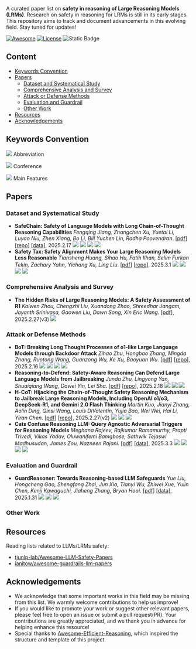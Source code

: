 A curated paper list on **safety in reasoning of Large Reasoning Models (LRMs)**. Research on safety in reasoning for LRMs is still in its early stages. This repository aims to track and document advancements in this evolving field. Stay tuned for updates!

[![Awesome](https://awesome.re/badge.svg)](https://awesome.re) [![License](https://img.shields.io/badge/License-Apache_2.0-green.svg)](./LICENSE) ![Static Badge](https://img.shields.io/badge/Contributions-welcome-blue.svg?style=flat) 

## Content

- [Keywords Convention](#keywords-convention)
- [Papers](#papers)
  - [Dataset and Systematical Study](#dataset-and-systematical-study)
  - [Comprehensive Analysis and Survey](#comprehensive-analysis-and-survey)
  - [Attack or Defense Methods](#attack-or-defense-methods)
  - [Evaluation and Guardrail](#evaluation-and-guardrail)
  - [Other Work](#other-work)
- [Resources](#resources)
- [Acknowledgements](#acknowledgements)


## Keywords Convention

![](https://img.shields.io/badge/COCONUT-blue) Abbreviation

![](https://img.shields.io/badge/ACL2025-orange) Conference

![](https://img.shields.io/badge/Analysis-green) Main Features

## Papers

### Dataset and Systematical Study
- **SafeChain: Safety of Language Models with Long Chain-of-Thought Reasoning Capabilities**
  *Fengqing Jiang, Zhangchen Xu, Yuetai Li, Luyao Niu, Zhen Xiang, Bo Li, Bill Yuchen Lin, Radha Poovendran*. [[pdf](https://arxiv.org/pdf/2502.12025)] [[repo](https://github.com/uw-nsl/safechain)] [[data](https://huggingface.co/datasets/UWNSL/SafeChain)], 2025.2.17 ![](https://img.shields.io/badge/Arxiv-orange) ![](https://img.shields.io/badge/SafeChain-blue) ![](https://img.shields.io/badge/three_decoding_strategies_without_additional_training-green) ![](https://img.shields.io/badge/dataset-green)
- **Safety Tax: Safety Alignment Makes Your Large Reasoning Models Less Reasonable**
  *Tiansheng Huang, Sihao Hu, Fatih Ilhan, Selim Furkan Tekin, Zachary Yahn, Yichang Xu, Ling Liu*. [[pdf](https://arxiv.org/pdf/2503.00555)] [[repo](https://github.com/git-disl/Safety-Tax)], 2025.3.1 ![](https://img.shields.io/badge/Arxiv-orange) ![](https://img.shields.io/badge/DirectRefusal-blue) ![](https://img.shields.io/badge/tradeoff_between_safety_and_reasoning_capability-green) ![](https://img.shields.io/badge/dataset-green)


### Comprehensive Analysis and Survey
- **The Hidden Risks of Large Reasoning Models: A Safety Assessment of R1**
  *Kaiwen Zhou, Chengzhi Liu, Xuandong Zhao, Shreedhar Jangam, Jayanth Srinivasa, Gaowen Liu, Dawn Song, Xin Eric Wang*. [[pdf](https://arxiv.org/abs/2502.12659v3)], 2025.2.27(v3) ![](https://img.shields.io/badge/Arxiv-orange)


### Attack or Defense Methods
- **BoT: Breaking Long Thought Processes of o1-like Large Language Models through Backdoor Attack**
  *Zihao Zhu, Hongbao Zhang, Mingda Zhang, Ruotong Wang, Guanzong Wu, Ke Xu, Baoyuan Wu*. [[pdf](https://www.arxiv.org/pdf/2502.12202)] [[repo](https://github.com/zihao-ai/BoT)], 2025.2.16 ![](https://img.shields.io/badge/Arxiv-orange) ![](https://img.shields.io/badge/BoT-blue) ![](https://img.shields.io/badge/backdoor_attack-green) ![](https://img.shields.io/badge/dataset-green)
- **Reasoning-to-Defend: Safety-Aware Reasoning Can Defend Large Language Models from Jailbreaking**
  *Junda Zhu, Lingyong Yan, Shuaiqiang Wang, Dawei Yin, Lei Sha*. [[pdf](https://arxiv.org/pdf/2502.12970v1)] [[repo](https://github.com/chuhac/Reasoning-to-Defend)], 2025.2.18 ![](https://img.shields.io/badge/Arxiv-orange) ![](https://img.shields.io/badge/R2D-blue) ![](https://img.shields.io/badge/defend-green)
- **H-CoT: Hijacking the Chain-of-Thought Safety Reasoning Mechanism to Jailbreak Large Reasoning Models, Including OpenAI o1/o3, DeepSeek-R1, and Gemini 2.0 Flash Thinking**
  *Martin Kuo, Jianyi Zhang, Aolin Ding, Qinsi Wang, Louis DiValentin, Yujia Bao, Wei Wei, Hai Li, Yiran Chen*. [[pdf](https://arxiv.org/pdf/2502.12893)] [[repo](https://github.com/dukeceicenter/jailbreak-reasoning-openai-o1o3-deepseek-r1)], 2025.2.27(v2) ![](https://img.shields.io/badge/Arxiv-orange) ![](https://img.shields.io/badge/HCoT-blue) ![](https://img.shields.io/badge/attack-green)
- **Cats Confuse Reasoning LLM: Query Agnostic Adversarial Triggers for Reasoning Models**
  *Meghana Rajeev, Rajkumar Ramamurthy, Prapti Trivedi, Vikas Yadav, Oluwanifemi Bamgbose, Sathwik Tejaswi Madhusudan, James Zou, Nazneen Rajani*. [[pdf](https://arxiv.org/pdf/2503.01781)] [[data](https://huggingface.co/datasets/collinear-ai/cat-attack-adversarial-triggers)], 2025.3.3 ![](https://img.shields.io/badge/Arxiv-orange) ![](https://img.shields.io/badge/CatAttack-blue) ![](https://img.shields.io/badge/attack-green) ![](https://img.shields.io/badge/adversial_triggers-green) 

### Evaluation and Guardrail
- **GuardReasoner: Towards Reasoning-based LLM Safeguards**
  *Yue Liu, Hongcheng Gao, Shengfang Zhai, Jun Xia, Tianyi Wu, Zhiwei Xue, Yulin Chen, Kenji Kawaguchi, Jiaheng Zhang, Bryan Hooi*. [[pdf](https://arxiv.org/abs/2501.18492)] [[data](https://huggingface.co/datasets/yueliu1999/GuardReasonerTrain)], 2025.1.31 ![](https://img.shields.io/badge/ICLR2025_FM_Wild_Workshop-orange) ![](https://img.shields.io/badge/GuardReasoner-blue) ![](https://img.shields.io/badge/dataset-green) 

### Other Work


## Resources
Reading lists related to LLMs/LRMs safety:
- [tjunlp-lab/Awesome-LLM-Safety-Papers](https://github.com/tjunlp-lab/Awesome-LLM-Safety-Papers)
- [ianitow/awesome-guardrails-llm-papers](https://github.com/ianitow/awesome-guardrails-llm-papers)

## Acknowledgements

- We acknowledge that some important works in this field may be missing from this list. We warmly welcome contributions to help us improve!
- If you would like to promote your work or suggest other relevant papers, please feel free to open an issue or submit a pull request(PR). Your contributions are greatly appreciated, and we thank you in advance for helping enhance this resource!  
- Special thanks to [Awesome-Efficient-Reasoning](https://github.com/hemingkx/Awesome-Efficient-Reasoning), which inspired the structure and template of this project.